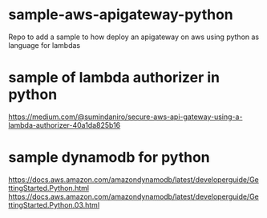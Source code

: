 # sample-aws-apigateway-python
Repo to add a sample to how deploy an apigateway on aws using python as language for lambdas

# sample of lambda authorizer in python
https://medium.com/@sumindaniro/secure-aws-api-gateway-using-a-lambda-authorizer-40a1da825b16

# sample dynamodb for python
https://docs.aws.amazon.com/amazondynamodb/latest/developerguide/GettingStarted.Python.html
https://docs.aws.amazon.com/amazondynamodb/latest/developerguide/GettingStarted.Python.03.html
